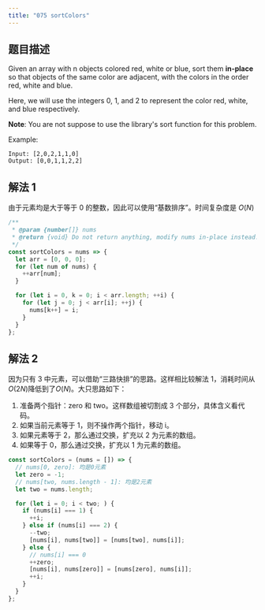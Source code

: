 ```yaml
---
title: "075 sortColors"
---
```


## 题目描述

Given an array with n objects colored red, white or blue, sort them **in-place** so that objects of the same color are adjacent, with the colors in the order red, white and blue.

Here, we will use the integers 0, 1, and 2 to represent the color red, white, and blue respectively.

**Note**: You are not suppose to use the library's sort function for this problem.

Example:

```
Input: [2,0,2,1,1,0]
Output: [0,0,1,1,2,2]
```

## 解法 1

由于元素均是大于等于 0 的整数，因此可以使用“基数排序”。时间复杂度是 $O(N)$

```javascript
/**
 * @param {number[]} nums
 * @return {void} Do not return anything, modify nums in-place instead.
 */
const sortColors = nums => {
  let arr = [0, 0, 0];
  for (let num of nums) {
    ++arr[num];
  }

  for (let i = 0, k = 0; i < arr.length; ++i) {
    for (let j = 0; j < arr[i]; ++j) {
      nums[k++] = i;
    }
  }
};
```

## 解法 2

因为只有 3 中元素，可以借助“三路快排”的思路。这样相比较解法 1，消耗时间从$O(2N)$降低到了$O(N)$。大只思路如下：

1. 准备两个指针：zero 和 two。这样数组被切割成 3 个部分，具体含义看代码。
2. 如果当前元素等于 1，则不操作两个指针，移动 i。
3. 如果元素等于 2，那么通过交换，扩充以 2 为元素的数组。
4. 如果等于 0，那么通过交换，扩充以 1 为元素的数组。

```javascript
const sortColors = (nums = []) => {
  // nums[0, zero]: 均是0元素
  let zero = -1;
  // nums[two, nums.length - 1]: 均是2元素
  let two = nums.length;

  for (let i = 0; i < two; ) {
    if (nums[i] === 1) {
      ++i;
    } else if (nums[i] === 2) {
      --two;
      [nums[i], nums[two]] = [nums[two], nums[i]];
    } else {
      // nums[i] === 0
      ++zero;
      [nums[i], nums[zero]] = [nums[zero], nums[i]];
      ++i;
    }
  }
};
```
